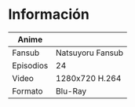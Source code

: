 # Información

| Anime |  |
| --- | --- |
| Fansub | Natsuyoru Fansub |
| Episodios | 24 |
| Video | 1280x720 H.264 |
| Formato | Blu-Ray |